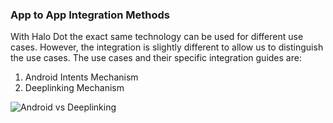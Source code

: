 ### App to App Integration Methods

With Halo Dot the exact same technology can be used for different use cases. However, the integration is slightly different to allow us to distinguish the use cases. The use cases and their specific integration guides are:

1. Android Intents Mechanism
2. Deeplinking Mechanism

![Android vs Deeplinking](https://static.dev.haloplus.io/static/documentation/images/android_vs_deeplinking.png)